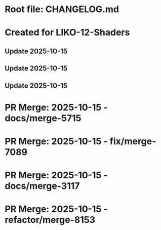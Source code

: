 # Root file: CHANGELOG.md
# Created for LIKO-12-Shaders

## Update 2025-10-15

## Update 2025-10-15

## Update 2025-10-15

# PR Merge: 2025-10-15 - docs/merge-5715

# PR Merge: 2025-10-15 - fix/merge-7089

# PR Merge: 2025-10-15 - docs/merge-3117

# PR Merge: 2025-10-15 - refactor/merge-8153
